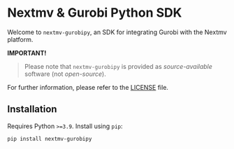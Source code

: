 # Nextmv & Gurobi Python SDK

Welcome to `nextmv-gurobipy`, an SDK for integrating Gurobi with the Nextmv
platform.

**IMPORTANT!**
> Please note that `nextmv-gurobipy` is provided as _source-available_ software
> (not _open-source_).

For further information, please refer to the [LICENSE](./LICENSE.md) file.

## Installation

Requires Python `>=3.9`. Install using `pip`:

```bash
pip install nextmv-gurobipy
```
